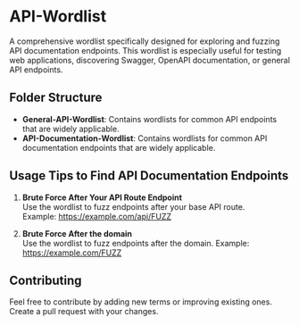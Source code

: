 # API-Wordlist

A comprehensive wordlist specifically designed for exploring and fuzzing API documentation endpoints. This wordlist is especially useful for testing web applications, discovering Swagger, OpenAPI documentation, or general API endpoints.

## Folder Structure

- **General-API-Wordlist**: Contains wordlists for common API endpoints that are widely applicable.  
- **API-Documentation-Wordlist**: Contains wordlists for common API documentation endpoints that are widely applicable.

## Usage Tips to Find API Documentation Endpoints

1. **Brute Force After Your API Route Endpoint**  
   Use the wordlist to fuzz endpoints after your base API route.  
   Example: https://example.com/api/FUZZ
   
3. **Brute Force After the domain**  
   Use the wordlist to fuzz endpoints after the domain. 
   Example: https://example.com/FUZZ

## Contributing

Feel free to contribute by adding new terms or improving existing ones. Create a pull request with your changes.
   
